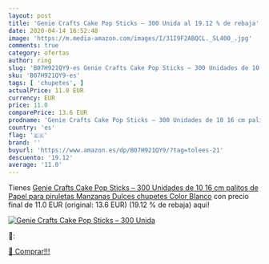 ```yaml
---
layout: post
title: 'Genie Crafts Cake Pop Sticks – 300 Unida al 19.12 % de rebaja'
date: 2020-04-14 16:52:48
image: 'https://m.media-amazon.com/images/I/31I9F2ABQCL._SL400_.jpg'
comments: true
category: ofertas
author: ring
slug: 'B07H921QY9-es Genie Crafts Cake Pop Sticks – 300 Unidades de 10 16 cm...'
sku: 'B07H921QY9-es'
tags: [ 'chupetes', ]
actualPrice: 11.0 EUR
currency: EUR
price: 11.0
comparePrice: 13.6 EUR
prodname: 'Genie Crafts Cake Pop Sticks – 300 Unidades de 10 16 cm palitos de Papel para piruletas  Manzanas Dulces  chupetes  Color Blanco'
country: 'es'
flag: '🇪🇸'
brand: ''
buyurl: 'https://www.amazon.es/dp/B07H921QY9/?tag=tolees-21'
descuento: '19.12'
average: '11.0'
---
```


Tienes [Genie Crafts Cake Pop Sticks – 300 Unidades de 10 16 cm palitos de Papel para piruletas  Manzanas Dulces  chupetes  Color Blanco](https://www.amazon.es/dp/B07H921QY9/?tag=tolees-21) con precio final de  11.0 EUR (original: 13.6 EUR) (19.12 %  de rebaja) aqui!

[![Genie Crafts Cake Pop Sticks – 300 Unida](https://m.media-amazon.com/images/I/31I9F2ABQCL._SL400_.jpg)](https://www.amazon.es/dp/B07H921QY9/?tag=tolees-21)

🔎:


[🛒 Comprar!!!](https://www.amazon.es/dp/B07H921QY9/?tag=tolees-21)
